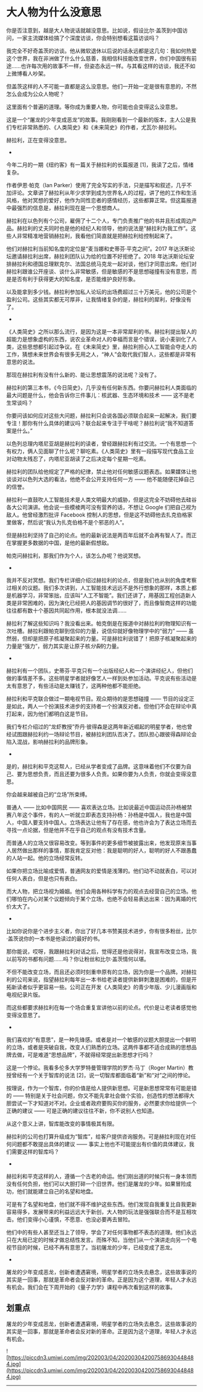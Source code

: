 # 大人物为什么没意思

你是否注意到，越是大人物说话就越没意思。比如说，假设比尔·盖茨到中国访问，一家主流媒体给搞了个深度访谈，你会特别想看这篇访谈吗？

我完全不好奇盖茨的访谈。他从微软退休以后说的话永远都是这几句：我如何热爱这个世界，我在非洲做了什么什么慈善，我相信科技能改变世界，你们中国很有前途……也许每次用的故事不一样，但姿态永远一样。与其看这样的访谈，我还不如上微博看人吵架。

但盖茨这样的人不可能一直都是这么没意思。他们一开始一定是很有意思的，不然怎么会成为公众人物呢？

这里面有个普遍的道理。等你成为重要人物，你可能也会变得这么没意思。

这是一个“屠龙的少年变成恶龙”的故事。我刚刚看到一个最新的版本，主人公是我们专栏非常熟悉的、《人类简史》和《未来简史》的作者，尤瓦尔·赫拉利。

赫拉利，正在变得没意思。

*

今年二月的一期《纽约客》有一篇关于赫拉利的长篇报道 [1]，我读了之后，情绪复杂。

作者伊恩·帕克（Ian Parker）使用了完全写实的手法，只是描写和叙述，几乎不加评论。文章讲了赫拉利从年少求学到成为世界名人的过程，讲了他的工作和生活风格，他对冥想的爱好，他作为同性恋者的感情经历，这些都算正常。但这篇报道中最强烈的信息是，赫拉利现在是一个思想商人。

赫拉利在以色列有个公司，雇佣了十二个人，专门负责推广他的书并且形成周边产品。赫拉利的丈夫同时也是他的经纪人和领导，他的说法是“赫拉利为我工作”。这些人非常精准地营销赫拉利，我看他们简直就是把赫拉利给控制起来了。

他们对赫拉利当前知名度的定位是“麦当娜和史蒂芬·平克之间”。2017 年达沃斯论坛邀请赫拉利出席，赫拉利团队认为给的位置不好拒绝了。2018 年达沃斯论坛安排赫拉利和德国总理默克尔、法国总统马克龙一起对谈，他们才同意出席。他们对赫拉利跟谁公开座谈、谈什么非常敏感，但是敏感的不是思想碰撞有没有意思，而是是否有利于获得更大的知名度，是否能维护良好形象。

以及能拿到多少钱。赫拉利参加私人论坛的出场费超过三十万美元，他的公司是个盈利公司。这些其实都无可厚非，让我情绪复杂的是，赫拉利的犀利，好像没有了。

*

《人类简史》之所以那么流行，是因为这是一本非常犀利的书。赫拉利提出智人的超能力是想象虚构的东西，说农业革命对人的幸福而言是个错误，说小麦驯化了人类，这些思想都引起过争议。在《未来简史》里，赫拉利担心人工智能会夺走人的工作，猜想未来世界会有很多无用之人，“神人”会取代我们智人，这些都是非常有意思的说法。

那现在赫拉利有没有什么新的、能让思想震荡的说法呢？没有了。

赫拉利的第三本书，《今日简史》，几乎没有任何新东西。你要问赫拉利人类面临的最大问题是什么，他会告诉你三件事儿：核武器、生态环境和技术 —— 这不是老生常谈吗？

你要问该如何应对这些大问题，赫拉利只会说各国必须联合起来一起解决，我们要专注！那你有什么具体的建议吗？联合起来专注于干啥呢？赫拉利说“我不知道答案是什么。”

以色列总理内塔尼亚胡是赫拉利的读者，曾经跟赫拉利有过交流。一个有思想一个有权力，俩人见面聊了什么呢？聊吃素。《人类简史》里有一段描写现代食品工业对动物太残忍了，内塔尼亚胡读了之后决定每个星期一吃素。

赫拉利的团队给他规定了严格的纪律，禁止他对任何敏感议题表态。如果媒体让他谈谈对以色列大选的看法，他绝不会公开支持任何一方 —— 他不能随便花掉自己的信誉。

赫拉利一直鼓吹人工智能技术是人类文明最大的威胁，但是这完全不妨碍他去硅谷各大公司演讲。他会说一些模棱两可没有营养的话，不想让 Google 们把自己视为敌人。他曾经激烈批评 Facebook 控制人的思想，但是这不妨碍他去扎克伯格家里做客，然后说“我认为扎克伯格不是个邪恶的人”。

但是赫拉利坚持了自己的论点。他的最新说法是两百年后就不会再有智人了。而正在掌握更多数据的中国，是他的最新假想敌。

帕克问赫拉利，那我们作为个人，该怎么办呢？他说冥想。

*

我并不反对冥想。我们专栏详细介绍过赫拉利的论点，但是我们也从别的角度考察过相关的议题。我们多次讲到，人工智能技术远远不是外行想象的那样，本质上都是机器学习，非常笨拙，应该叫“人工不智能”。我们还讲了，用基因工程创造新人类是非常困难的，因为演化已经把人的基因调节的很好了，而且像智商这样的功能往往都有数十个基因共同起作用，根本就没法调……

赫拉利了解这些知识吗？我没看出来。帕克倒是在报道中对赫拉利的物理知识有一次吐槽。赫拉利跟帕克聊到信仰的力量，说信仰就好像物理学中的“弱力” —— 虽然弱，但却是把原子核凝聚起来的力量。可是赫拉利说错了！把原子核凝聚起来的力量是“强力”，弱力其实是让原子核*分裂*的力量。

*

赫拉利有一个团队，史蒂芬·平克只有一个出版经纪人和一个演讲经纪人，但他们做的事情差不多。这些明星学者就好像艺人一样到处参加活动。平克说有些活动是太有意思了，有些活动是太赚钱了，这两种他都不能拒绝。

赫拉利和平克联合做过一期电视节目。观众期待的是思想碰撞 —— 节目的设定正是如此，两人一个扮演技术进步的支持者一个扮演反对者。但他们不会在辩论中真打起来，因为他们都明白这是节目。

我们专栏介绍过的“龙虾教授”乔丹·彼得森是这两年新近崛起的明星学者，他也曾经试图跟赫拉利约一场辩论节目，被赫拉利团队否决了。团队担心跟彼得森辩论会陷入混战，影响赫拉利的品牌形象。

*

是的，赫拉利和平克这帮人，已经从学者变成了品牌。这意味着他们不仅要为自己、要为思想负责，而且还要为很多人负责。如果你要为人负责，你就会变得没意思。

你会越来越被自己的“立场”所束缚。

普通人 —— 比如中国网民 —— 喜欢表达立场。比如说最近中国运动员孙杨被禁赛八年这个事件，有的人一听就立即表态支持孙杨：孙杨是中国人，我也是中国人，中国人要支持中国人。立场表达让他有了存在感，他也许会为了表达立场而去寻找一点论据，但是他并不在乎自己的观点有没有技术含量。

而普通人的立场又很容易改变。等到事件的更多细节被披露出来，他发现原来当事人居然做出那样的事情，那我肯定反对他：我是聪明的好人，聪明的好人不跟愚蠢的人站一起。他的立场经常反转。

如果你把立场比喻成爱情，普通网友的爱情是浅薄的。他们动不动就表白，可以对任何人表白，但是也只有表白。

而大人物，把立场视为婚姻。他们会用各种科学有力的观点去经营自己的立场。他们哪怕在内心对某个议题倾向于某个立场，也绝不会轻易表达出来：因为离婚的代价太大了。

*

比如你说你是个进步主义者，你出了好几本书赞美技术进步，你有很多粉丝，比尔·盖茨说你的一本书是他读过的最好的书。

那你能说，哎呀，我跟赫拉利对话之后，觉得还是他说得对，我宣布改变立场，我以前写的书都有问题……吗？你让粉丝和比尔·盖茨情何以堪。

不但不能改变立场，而且还必须时刻重申原有的立场，因为你是一个品牌。对赫拉利的公司来说，指望赫拉利每年出一本书给老读者提供新鲜刺激是困难的，但是开拓新读者似乎更容易一些。公司正在开发《人类简史》的青少年版、少儿漫画版和电视纪录片版。

而这些都要求赫拉利在每一个场合重复宣讲他以前的论点。代价是让老读者感觉他变得没意思了。

*

我们喜欢的“有意思”，是一种先锋感。或者是对一个敏感的议题大胆提出一个鲜明的立场，或者是突破自我，改变人们熟悉的立场。这两件事都不适合成熟的思想品牌去做，可是难道“思想品牌”，不就得经常提出新思想才行吗？

这是一个悖论。我看多伦多大学罗特曼管理学院的罗杰·马丁（Roger Martin）教授曾经有一个关于智库的说法 [2]，说一切智库都面临着“新”和“对”之间的悖论。

按理说，作为一个智库，你的价值是给人提供新思想。可是新思想常常有可能是错的 —— 特别是关于社会问题，你又不能先拿社会做个实验，创造性的想法都得大胆尝试一下才知道对不对。企业或者政府要购买你的服务，必然要求你给提供一个正确的建议 —— 可是正确的建议往往不新，你不说别人也知道。

从这个意义上讲，智库能改变的事情极其有限。

赫拉利的公司也打算升级成为“智库”，给客户提供咨询服务。可是赫拉利现在对任何问题都不敢提出具体的建议 —— 事实上他也不可能提出有价值的具体建议，我们需要这样的智库吗？

*

赫拉利和平克这样的人，遵循一个古老的命运。他们刚出道的时候只有一身本领而没有任何负担，他们可以大胆打碎一个旧世界。他们是屠龙的少年。如果冒险成功，他们就能建立自己的名望和地盘。

可是有了名望和地盘，他们就不得不维护这些东西。他们发现自我重复比自我更新容易得多，发展带来的利益远远大于新创，大人物的玩法是强强联合而不是互相攻击。他们变得小心谨慎，不愿意、也没必要再去冒险。

他们中的有些人甚至还当上了领导，学会了对任何事物都不表态的道理。他们永远只在大局已定的时候才做总结性发言。而殊不知，当他们从一个演讲走向另一个电视节目的时候，已经不再有意思了。当初屠龙的少年，已经变成了恶龙。

*

屠龙的少年变成恶龙，创新者遭遇窘境，明星学者的立场失去悬念，这些故事说的其实是一回事，那就是革命者会反对新的革命。正是因为这个道理，年轻人才永远有机会。我们会在下周开始的《量子力学》课程中再次看到这样的故事。

## 划重点

屠龙的少年变成恶龙，创新者遭遇窘境，明星学者的立场失去悬念，这些故事说的其实是一回事，那就是革命者会反对新的革命。正是因为这个道理，年轻人才永远有机会。

![https://piccdn3.umiwi.com/img/202003/04/202003042007586930448484.jpg](https://piccdn3.umiwi.com/img/202003/04/202003042007586930448484.jpg)

---
